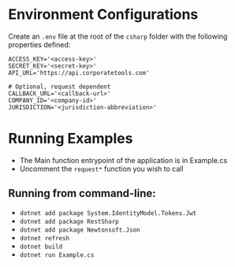 # Environment Configurations
Create an `.env` file at the root of the `csharp` folder with the following properties defined:

```
ACCESS_KEY='<access-key>'
SECRET_KEY='<secret-key>'
API_URL='https://api.corporatetools.com'

# Optional, request dependent
CALLBACK_URL='<callback-url>'
COMPANY_ID='<company-id>'
JURISDICTION='<jurisdiction-abbreviation>'
```

# Running Examples
- The Main function entrypoint of the application is in Example.cs
- Uncomment the `request*` function you wish to call

## Running from command-line: 
- `dotnet add package System.IdentityModel.Tokens.Jwt`
- `dotnet add package RestSharp`
- `dotnet add package Newtonsoft.Json`
- `dotnet refresh`
- `dotnet build`
- `dotnet run Example.cs`
